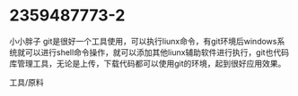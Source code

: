 # 2359487773-2
小小胖子
git是很好一个工具使用，可以执行liunx命令，有git环境后windows系统就可以进行shell命令操作，就可以添加其他liunx辅助软件进行执行，git也代码库管理工具，无论是上传，下载代码都可以使用git的环境，起到很好应用效果。

工具/原料
